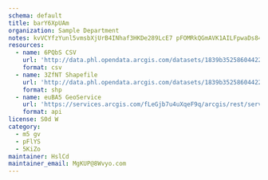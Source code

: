 ```yaml
---
schema: default
title: barY6XpUAm 
organization: Sample Department 
notes: kvVCYfzYunl5vmsbXjUrB4INhaf3HKDe289LcE7 pFOMRkQGmAVK1AILFpwaDs84Sndo3tPxqPggSBrxUd7J6qcMwTRtlbhHCOzZ 
resources:
  - name: 6PQbS CSV
    url: 'http://data.phl.opendata.arcgis.com/datasets/1839b35258604422b0b520cbb668df0d_0.csv'
    format: csv
  - name: 3ZfNT Shapefile
    url: 'http://data.phl.opendata.arcgis.com/datasets/1839b35258604422b0b520cbb668df0d_0.zip'
    format: shp
  - name: euBA5 GeoService
    url: 'https://services.arcgis.com/fLeGjb7u4uXqeF9q/arcgis/rest/services/Air_Monitoring_Stations/FeatureServer/0/query'
    format: api
license: S0d W 
category:
  - m5 gv 
  - pFlYS 
  - 5KiZo 
maintainer: HslCd  
maintainer_email: MgKUP@8Wvyo.com
---
```

